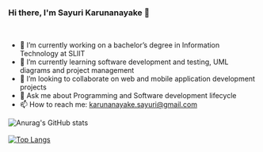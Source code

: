 ### Hi there, I'm Sayuri Karunanayake 👋
<br/>

-	🔭 I’m currently working on a bachelor’s degree in Information Technology at SLIIT
-	🌱 I’m currently learning software development and testing, UML diagrams and project management
-	👯 I’m looking to collaborate on web and mobile application development projects
-	💬 Ask me about Programming and Software development lifecycle
-	📫 How to reach me: karunanayake.sayuri@gmail.com



![Anurag's GitHub stats](https://github-readme-stats.vercel.app/api?username=sayuriKarunanayake&show_icons=true&theme=radical) 
<br/>
<br/>
[![Top Langs](https://github-readme-stats.vercel.app/api/top-langs/?username=anuraghazra&layout=compact)](https://github.com/anuraghazra/github-readme-stats)
